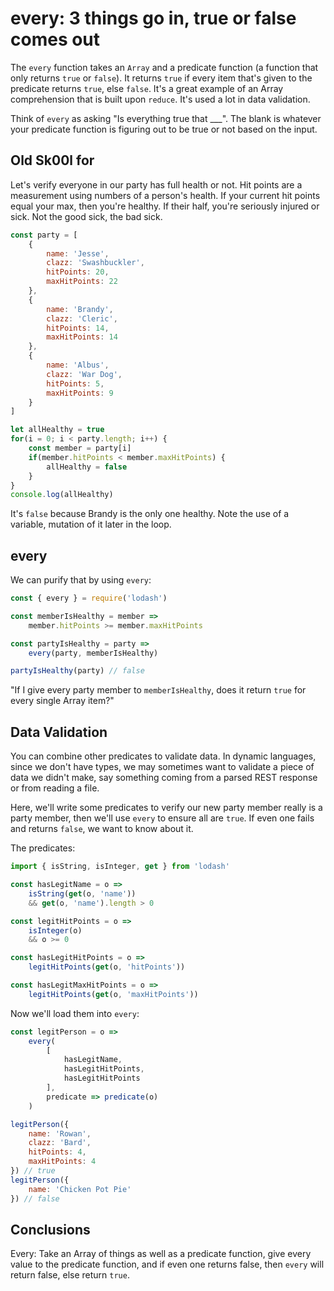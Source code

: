 # every: 3 things go in, true or false comes out

The `every` function takes an `Array` and a predicate function (a function that only returns `true` or `false`). It returns `true` if every item that's given to the predicate returns `true`, else `false`. It's a great example of an Array comprehension that is built upon `reduce`. It's used a lot in data validation.

Think of `every` as asking "Is everything true that ___". The blank is whatever your predicate function is figuring out to be true or not based on the input.

## Old Sk00l for

Let's verify everyone in our party has full health or not. Hit points are a measurement using numbers of a person's health. If your current hit points equal your max, then you're healthy. If their half, you're seriously injured or sick. Not the good sick, the bad sick.

```javascript
const party = [
    {
        name: 'Jesse',
        clazz: 'Swashbuckler',
        hitPoints: 20,
        maxHitPoints: 22
    },
    {
        name: 'Brandy',
        clazz: 'Cleric',
        hitPoints: 14,
        maxHitPoints: 14
    },
    {
        name: 'Albus',
        clazz: 'War Dog',
        hitPoints: 5,
        maxHitPoints: 9
    }
]

let allHealthy = true
for(i = 0; i < party.length; i++) {
    const member = party[i]
    if(member.hitPoints < member.maxHitPoints) {
        allHealthy = false
    }
}
console.log(allHealthy)
```

It's `false` because Brandy is the only one healthy. Note the use of a variable, mutation of it later in the loop.

## every

We can purify that by using `every`:

```javascript
const { every } = require('lodash')

const memberIsHealthy = member =>
    member.hitPoints >= member.maxHitPoints

const partyIsHealthy = party =>
    every(party, memberIsHealthy)

partyIsHealthy(party) // false
```

"If I give every party member to `memberIsHealthy`, does it return `true` for every single Array item?"

## Data Validation

You can combine other predicates to validate data. In dynamic languages, since we don't have types, we may sometimes want to validate a piece of data we didn't make, say something coming from a parsed REST response or from reading a file.

Here, we'll write some predicates to verify our new party member really is a party member, then we'll use `every` to ensure all are `true`. If even one fails and returns `false`, we want to know about it.

The predicates:

```javascript
import { isString, isInteger, get } from 'lodash'

const hasLegitName = o =>
    isString(get(o, 'name'))
    && get(o, 'name').length > 0

const legitHitPoints = o =>
    isInteger(o)
    && o >= 0

const hasLegitHitPoints = o =>
    legitHitPoints(get(o, 'hitPoints'))

const hasLegitMaxHitPoints = o =>
    legitHitPoints(get(o, 'maxHitPoints'))
```

Now we'll load them into `every`:

```javascript
const legitPerson = o =>
    every(
        [
            hasLegitName,
            hasLegitHitPoints,
            hasLegitHitPoints
        ],
        predicate => predicate(o)
    )

legitPerson({
    name: 'Rowan',
    clazz: 'Bard',
    hitPoints: 4,
    maxHitPoints: 4
}) // true
legitPerson({
    name: 'Chicken Pot Pie'
}) // false
```

##  Conclusions

Every: Take an Array of things as well as a predicate function, give every value to the predicate function, and if even one returns false, then `every` will return false, else return `true`.
